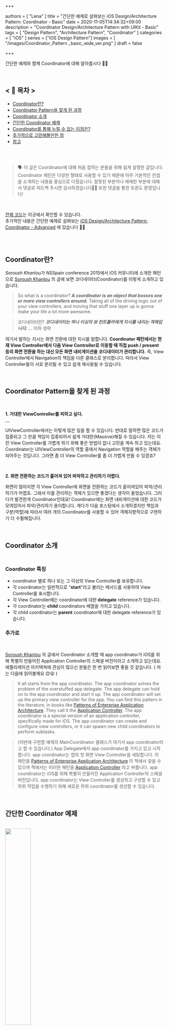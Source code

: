 +++

authors = [
    "Lena"
]
title = "간단한 예제로 살펴보는 iOS Design/Architecture Pattern: Coordinator - Basic"
date = 2020-11-05T14:34:32+09:00
description = "Coordinator Design/Architecture Pattern with UIKit - Basic"
tags = [
    "Design Pattern", "Architecture Pattern", "Coordinator"
]
categories = [
    "iOS"
]
series = ["iOS Design Pattern"]
images = [
  "/images/Coordinator_Pattern _basic_wide_ver.png"
]
draft = false

+++

간단한 예제와 함께 Coordinator에 대해 알아봅시다 🙌🏻<br>

<br>

<!--more-->

##    <  📑 목차  >

* [Coordinator란?](#Coordinator란?)
* [Coordinator Pattern을 찾게 된 과정](#Coordinator-Pattern을-찾게-된-과정)
* [Coordinator 소개](#Coordinator-소개)
* [간단한 Coordinator 예제](#간단한-Coordinator-예제)
* [Coordinator를 통해 누릴 수 있는 이점은?](#Coordinator를-통해-누릴-수-있는-이점은?)
* [추가적으로 고민해볼만한 점](#추가적으로-고민해볼만한-점)
* [참고](#참고)

<br><br>

> 🗣 이 글은 Coordinator에 대해 처음 접하는 분들을 위해 쉽게 설명한 글입니다. Coordinator 패턴은 다양한 형태로 사용할 수 있기 때문에 아주 기본적인 컨셉을 소개하는 내용을 중심으로 다뤘습니다. 잘못된 부분이나 애매한 부분에 대해서 댓글로 피드백 주시면 감사하겠습니다🙌🏻 또한 댓글을 통한 토론도 환영입니다!

<br>

[전체 코드](https://github.com/dev-Lena/Coordinator)는 이곳에서 확인할 수 있습니다.<br>추가적인 내용은 간단한 예제로 살펴보는 [iOS Design/Architecture Pattern: Coordinator - Advanced](https://lena-chamna.netlify.app/post/ios_design_pattern_coordinator_advanced) 에 있습니다 👍🏻

<br><br>

## Coordinator란?

*Soroush Khanlou*가 NSSpain conference 2015에서 iOS 커뮤니티에 소개한 패턴으로 [Soroush Khanlou](https://khanlou.com/2015/10/coordinators-redux/) 의 글에 보면 코디네이터(Coordinator)를 이렇게 소개하고 있습니다.

> So what is a coordinator? ***A coordinator is an object that bosses one or more view controllers around.*** Taking all of the driving logic out of your view controllers, and moving that stuff one layer up is gonna make your life a lot more awesome.

> 코디네이터란? ***코디네이터는 하나 이상의 뷰 컨트롤러에게 지시를 내리는 객체입니다***.
> ... 이하 생략

여기서 말하는 지시는 화면 전환에 대한 지시를 말합니다. **Coordinator 패턴에서는 현재 View Controller에서 다음 View Controller로 이동할 때 직접 push / present 등의 화면 전환을 하는 대신 모든 화면 내비게이션을 코디네이터가 관리합니다.**  즉, View Controller에서 Navigation의 책임을 다른 클래스로 분리합니다. 따라서 View Controller들이 서로 분리될 수 있고 쉽게 재사용될 수 있습니다. 

<br>

## Coordinator Pattern을 찾게 된 과정

<br>

**1.  거대한 ViewController를 피하고 싶다.**

<img src="https://user-images.githubusercontent.com/52783516/98208138-24e20800-1f80-11eb-9a00-e80118edcebb.png" alt="image" style="zoom:25%;" />

UIViewController에서는 이렇게 많은 일을 할 수 있습니다. 반대로 말하면 많은 코드가 집중되고 그 만큼 책임이 집중되어서 쉽게 거대한(Massive)해질 수 있습니다. 저는 이런 View Controller를 가볍게 하기 위해 좋은 방법이 없나 고민을 계속 하고 있는데요. Coordinator는 UIViewController의 역할 중에서 Navigation 역할을 해주는 객체가 되어주는 것입니다. 그러면 좀 더 View Controller를 좀 더 가볍게 만들 수 있겠죠?

<br>

**2. 화면 전환하는 코드가 흩어져 있어 파악하고 관리하기 어렵다.** 

화면이 많아지면 각 View Controller에 화면을 전환하는 코드가 흩어져있어 파악/관리하기가 어렵죠. 그래서 이를 관리하는 객체가 있으면 좋겠다는 생각이 들었습니다. 그러다가 발견한게 Coordinator인데요! Coordinator에는 화면 내비게이션에 대한 코드가 모여있어서 파악/관리하기 용이합니다. 게다가 다음 포스팅에서 소개하겠지만 책임과 구분(역할)에 따라서 여러 개의 Coordinator를 사용할 수 있어 객체지향적으로 구현하기 더 수훨해집니다. 

<br>

## Coordinator 소개<br><br>

### Coordinator 특징<br>

- coordinator 별로 하나 또는 그 이상의 View Controller를 보유합니다. 
- 각 coordinator는 일반적으로 “**start**”라고 불리는 메서드를 사용하여 View Controller를 표시합니다.
- 각 View Controller에는 coordinator에 대한 **delegate** reference가 있습니다.
- 각 coordinator는 **child** coordinators 배열을 가지고 있습니다.
- 각 child coordinator는 **parent** coordinator에 대한 delegate reference가 있습니다.

### 추가로<br>

<br>

 [Soroush Khanlou](https://khanlou.com/2015/10/coordinators-redux/) 의 글에서 Coordinator 소개할 때  app coordinator가 iOS를 위해 특별히 만들어진 Application Controller의 스페셜 버전이라고 소개하고 있는데요. 애플리케이션 아키텍쳐에 관심이 많으신 분들은 한 번 읽어보면 좋을 것 같습니다. ( 저는 다음에 읽어볼께요 😊😝 )

> It all starts from the app coordinator. The app coordinator solves the problem of the overstuffed app delegate. The app delegate can hold on to the app coordinator and start it up. The app coordinator will set up the primary view controller for the app. You can find this pattern in the literature, in books like [Patterns of Enterprise Application Architecture](http://www.amazon.com/Patterns-Enterprise-Application-Architecture-Martin/dp/0321127420). They call it the [Application Controller](http://martinfowler.com/eaaCatalog/applicationController.html). The app coordinator is a special version of an application controller, specifically made for iOS. The app coordinator can create and configure view controllers, or it can spawn new child coordinators to perform subtasks.

> (이번에 구현할 예제의 MainCoordinator 클래스가 여기서 app coordinator라고 할 수 있습니다.)
> App Delegate에서 app coordinator를 가지고 있고 시작합니다.
> app coordinator는 앱의 첫 화면 View Controller을  세팅합니다. 
> 이 패턴을 [Patterns of Enterprise Application Architecture](http://www.amazon.com/Patterns-Enterprise-Application-Architecture-Martin/dp/0321127420) 이 책에서 찾을 수 있으며 책에서는 이러한 패턴을 [Application Controller](http://martinfowler.com/eaaCatalog/applicationController.html) 라고 부릅니다.
> app coordinator는 iOS를 위해 특별히 만들어진 Application Controller의 스페셜 버전입니다.
> app coordinator는 View Controller를 생성하고 구성할 수 있고 하위 작업을 수행하기 위해 새로운 하위 coordinator를 생성할 수 있습니다.

<br>

## 간단한 Coordinator 예제

<br>

<img src="/images/coordinator_basic.gif" width="40%">

<br>
이 예제는 [How to use the coordinator pattern in iOS apps](https://www.hackingwithswift.com/articles/71/how-to-use-the-coordinator-pattern-in-ios-apps) 를 참고하여 만들었습니다.<br>
전체 코드는 제 [깃허브 레파지토리](https://github.com/dev-Lena/Coordinator)에 있고 Basic에 대한 내용은 [coordinator-basic 브랜치](https://github.com/dev-Lena/Coordinator/tree/basic-coordinator)에서 확인할 수 있습니다. <br>첫 세팅 이후 구현 과정은 [PR](https://github.com/dev-Lena/Coordinator/pull/2) 에 커밋으로 남겨놓았습니다. <br>

<br>

<img src="https://user-images.githubusercontent.com/52783516/98215889-b2772500-1f8b-11eb-82be-9ffafb32d36e.png" alt="image" style="zoom:67%;" />

예제 프로젝트의 구조입니다. 먼저 구조를 그리고 구현하면 훨씬 도움이 될 것 같네요!

<br><br>

1. **Initial Setting**

   본격적으로 구현을 시작하기 전에 Scene Delegate를 삭제해주세요. <br><br>

   → [SceneDelegate 삭제 방법](https://github.com/dev-Lena/Coordinator/issues/4) <br>

   (혹시, [SceneDelegate와 AppDelegate](https://lena-chamna.netlify.app/post/appdelegate_and_scenedelegate/)에 대해 궁금하다면 참고해주세요.)

2. **첫 화면 열기**
   <br>
   **Coordinator 프로토콜**

   ```swift
   import UIKit
   
   protocol Coordinator {
       var childCoordinators: [Coordinator] { get set }
       var navigationController: UINavigationController { get set }
   
       func start()
   }
   ```

   <br>
   **MainCoordinator 클래스**

   ```swift
   class MainCoordinator: NSObject, Coordinator {
       
       var childCoordinators = [Coordinator]()
       var navigationController: UINavigationController
   
       init(navigationController: UINavigationController) {
           self.navigationController = navigationController
       }
   
       func start() {
           let vc = ViewController.instantiate()
           vc.coordinator = self
           navigationController.pushViewController(vc, animated: false)
       }
     // 나머지 구현부 생략
   }
   ```

   <br>
   **AppDelegate에서 첫 화면 띄우기**

   ```swift
   @main
   class AppDelegate: UIResponder, UIApplicationDelegate {
   
       var coordinator: MainCoordinator?
       var window: UIWindow?
   
       func application(_ application: UIApplication, didFinishLaunchingWithOptions launchOptions: [UIApplication.LaunchOptionsKey: Any]?) -> Bool {
           
           window = UIWindow(frame: UIScreen.main.bounds)
           let navController = UINavigationController()
   
         // coordinator 인스턴스 생성
           coordinator = MainCoordinator(navigationController: navController)
         // Coordinator로 첫 화면 열기
           coordinator?.start()
   
           window = UIWindow(frame: UIScreen.main.bounds)
           window?.rootViewController = navController
           window?.makeKeyAndVisible()
   
           return true
       }
   }
   ```

   

3. **첫 화면에서 다음 화면으로 이동하기**
   <br>
   **MainCoordinator 클래스**

   ```swift
   class MainCoordinator: NSObject, Coordinator {
     // 나머지 구현부 생략
         func buySubscription() {
           let vc = BuyViewController.instantiate()
           vc.coordinator = self
           navigationController.pushViewController(vc, animated: true)
       }
   
       func createAccount() {
           let vc = CreateAccountViewController.instantiate()
           vc.coordinator = self
           navigationController.pushViewController(vc, animated: true)
       }
   }
   ```

   <br>
   **ViewController**

   ```swift
   class ViewController: UIViewController, Storyboarded {
       
       weak var coordinator: MainCoordinator?
   
       override func viewDidLoad() {
           super.viewDidLoad()
       }
       
       @IBAction func buyTapped(_ sender: Any) {
         // coordinator를 통해 화면 전환
           self.coordinator?.buySubscription()
       }
   
       @IBAction func createAccount(_ sender: Any) {
         // coordinator를 통해 화면 전환
           self.coordinator?.createAccount()
       }
   }
   ```


   <br><br>

## 추가적으로 고민해볼만한 점

1. MVVM과 함께 MVVM-C 패턴으로도 사용되는데요. 어떻게 MVVM과 함께 사용할지 고민해보는 것도 좋을 것 같습니다.
2. childCoordinators를 언제 어떻게 쓰는지에 대해서 고민해보면 좋을 것 같습니다. 

<br>

## 참고

1. [How to use the coordinator pattern in iOS apps](https://www.hackingwithswift.com/articles/71/how-to-use-the-coordinator-pattern-in-ios-apps)
2. [Coordinators Redux](https://khanlou.com/2015/10/coordinators-redux/)
3. [daveneff/Coordinator](daveneff/Coordinator)
4. [iOS : Coordinator pattern in Swift](https://medium.com/@saad.eloulladi/ios-coordinator-pattern-in-swift-39a15aa3b01b)